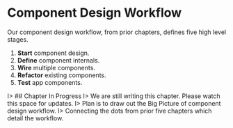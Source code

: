 # Component Design Workflow

Our component design workflow, from prior chapters, defines five high level stages.

1. **Start** component design.
2. **Define** component internals.
3. **Wire** multiple components.
4. **Refactor** existing components.
5. **Test** app components.

I> ## Chapter In Progress
I> We are still writing this chapter. Please watch this space for updates.
I> Plan is to draw out the Big Picture of component design workflow.
I> Connecting the dots from prior five chapters which detail the workflow. 
